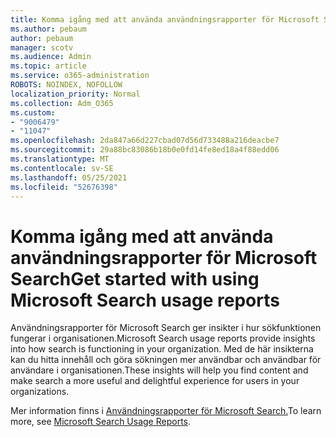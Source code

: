 ```yaml
---
title: Komma igång med att använda användningsrapporter för Microsoft Search
ms.author: pebaum
author: pebaum
manager: scotv
ms.audience: Admin
ms.topic: article
ms.service: o365-administration
ROBOTS: NOINDEX, NOFOLLOW
localization_priority: Normal
ms.collection: Adm_O365
ms.custom:
- "9006479"
- "11047"
ms.openlocfilehash: 2da847a66d227cbad07d56d733488a216deacbe7
ms.sourcegitcommit: 29a88bc83086b18b0e0fd14fe8ed18a4f88edd06
ms.translationtype: MT
ms.contentlocale: sv-SE
ms.lasthandoff: 05/25/2021
ms.locfileid: "52676398"
---
```

# <a name="get-started-with-using-microsoft-search-usage-reports"></a><span data-ttu-id="106fc-102">Komma igång med att använda användningsrapporter för Microsoft Search</span><span class="sxs-lookup"><span data-stu-id="106fc-102">Get started with using Microsoft Search usage reports</span></span>

<span data-ttu-id="106fc-103">Användningsrapporter för Microsoft Search ger insikter i hur sökfunktionen fungerar i organisationen.</span><span class="sxs-lookup"><span data-stu-id="106fc-103">Microsoft Search usage reports provide insights into how search is functioning in your organization.</span></span> <span data-ttu-id="106fc-104">Med de här insikterna kan du hitta innehåll och göra sökningen mer användbar och användbar för användare i organisationen.</span><span class="sxs-lookup"><span data-stu-id="106fc-104">These insights will help you find content and make search a more useful and delightful experience for users in your organizations.</span></span>

<span data-ttu-id="106fc-105">Mer information finns i [Användningsrapporter för Microsoft Search.](https://go.microsoft.com/fwlink/?linkid=2152048)</span><span class="sxs-lookup"><span data-stu-id="106fc-105">To learn more, see [Microsoft Search Usage Reports](https://go.microsoft.com/fwlink/?linkid=2152048).</span></span>
